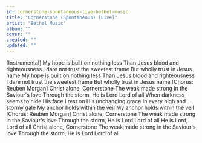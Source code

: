 ```yaml
---
id: cornerstone-spontaneous-live-bethel-music
title: "Cornerstone (Spontaneous) [Live]"
artist: "Bethel Music"
album: ""
cover: ""
created: ""
updated: ""
---
```


[Instrumental]
My hope is built on nothing less
Than Jesus blood and righteousness
I dare not trust the sweetest frame
But wholly trust in Jesus name
My hope is built on nothing less
Than Jesus blood and righteousness
I dare not trust the sweetest frame
But wholly trust in Jesus name
[Chorus: Reuben Morgan]
Christ alone, Cornerstone
The weak made strong in the Saviour's love
Through the storm, He is Lord
Lord of all
When darkness seems to hide His face
I rest on His unchanging grace
In every high and stormy gale
My anchor holds within the veil
My anchor holds within the veil
[Chorus: Reuben Morgan]
Christ alone, Cornerstone
The weak made strong in the Saviour's love
Through the storm, He is Lord
Lord of all
He is Lord, Lord of all
Christ alone, Cornerstone
The weak made strong in the Saviour's love
Through the storm, He is Lord
Lord of all